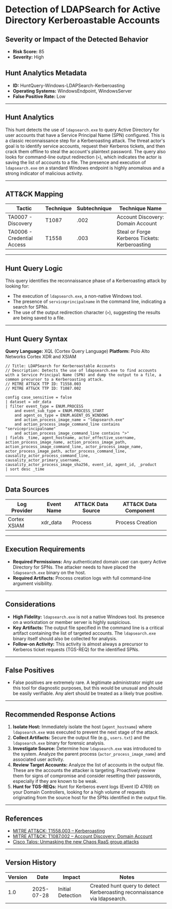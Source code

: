 # Detection of LDAPSearch for Active Directory Kerberoastable Accounts

## Severity or Impact of the Detected Behavior
- **Risk Score:** 85
- **Severity:** High

## Hunt Analytics Metadata

- **ID:** HuntQuery-Windows-LDAPSearch-Kerberoasting
- **Operating Systems:** WindowsEndpoint, WindowsServer
- **False Positive Rate:** Low

---

## Hunt Analytics

This hunt detects the use of `ldapsearch.exe` to query Active Directory for user accounts that have a Service Principal Name (SPN) configured. This is a classic reconnaissance step for a Kerberoasting attack. The threat actor's goal is to identify service accounts, request their Kerberos tickets, and then crack them offline to steal the account's plaintext password. The query also looks for command-line output redirection (`>`), which indicates the actor is saving the list of accounts to a file. The presence and execution of `ldapsearch.exe` on a standard Windows endpoint is highly anomalous and a strong indicator of malicious activity.

---

## ATT&CK Mapping

| Tactic                        | Technique   | Subtechnique | Technique Name                                 |
|-------------------------------|-------------|--------------|------------------------------------------------|
| TA0007 - Discovery            | T1087       | .002         | Account Discovery: Domain Account              |
| TA0006 - Credential Access    | T1558       | .003         | Steal or Forge Kerberos Tickets: Kerberoasting |

---

## Hunt Query Logic

This query identifies the reconnaissance phase of a Kerberoasting attack by looking for:

- The execution of `ldapsearch.exe`, a non-native Windows tool.
- The presence of `serviceprincipalname` in the command line, indicating a search for SPNs.
- The use of the output redirection character (`>`), suggesting the results are being saved to a file.

---

## Hunt Query Syntax

**Query Language:** XQL (Cortex Query Language)
**Platform:** Polo Alto Networks Cortex XDR and XSIAM

```xql
// Title: LDAPSearch for Kerberoastable Accounts
// Description: Detects the use of ldapsearch.exe to find accounts with a Service Principal Name (SPN) and dump the output to a file, a common precursor to a Kerberoasting attack.
// MITRE ATT&CK TTP ID: T1558.003
// MITRE ATT&CK TTP ID: T1087.002

config case_sensitive = false 
| dataset = xdr_data 
| filter event_type = ENUM.PROCESS 
    and event_sub_type = ENUM.PROCESS_START 
    and agent_os_type = ENUM.AGENT_OS_WINDOWS 
    and action_process_image_name = "ldapsearch.exe" 
    and action_process_image_command_line contains "serviceprincipalname" 
    and action_process_image_command_line contains ">" 
| fields _time, agent_hostname, actor_effective_username, action_process_image_name, action_process_image_path, action_process_image_command_line, actor_process_image_name, actor_process_image_path, actor_process_command_line, causality_actor_process_command_line, causality_actor_primary_username, causality_actor_process_image_sha256, event_id, agent_id, _product 
| sort desc _time
```

---

## Data Sources

| Log Provider | Event Name       | ATT&CK Data Source  | ATT&CK Data Component  |
|--------------|------------------|---------------------|------------------------|
| Cortex XSIAM | xdr_data         | Process             | Process Creation       |

---

## Execution Requirements

- **Required Permissions:** Any authenticated domain user can query Active Directory for SPNs. The attacker needs to have placed the `ldapsearch.exe` binary on the host.
- **Required Artifacts:** Process creation logs with full command-line argument visibility.

---

## Considerations

- **High Fidelity:** `ldapsearch.exe` is not a native Windows tool. Its presence on a workstation or member server is highly suspicious.
- **Key Artifacts:** The output file specified in the command line is a critical artifact containing the list of targeted accounts. The `ldapsearch.exe` binary itself should also be collected for analysis.
- **Follow-on Activity:** This activity is almost always a precursor to Kerberos ticket requests (TGS-REQ) for the identified SPNs.

---

## False Positives

- False positives are extremely rare. A legitimate administrator might use this tool for diagnostic purposes, but this would be unusual and should be easily verifiable. Any alert should be treated as a likely true positive.

---

## Recommended Response Actions

1.  **Isolate Host:** Immediately isolate the host (`agent_hostname`) where `ldapsearch.exe` was executed to prevent the next stage of the attack.
2.  **Collect Artifacts:** Secure the output file (e.g., `users.txt`) and the `ldapsearch.exe` binary for forensic analysis.
3.  **Investigate Source:** Determine how `ldapsearch.exe` was introduced to the system. Analyze the parent process (`actor_process_image_name`) and associated user activity.
4.  **Review Target Accounts:** Analyze the list of accounts in the output file. These are the accounts the attacker is targeting. Proactively review them for signs of compromise and consider resetting their passwords, especially if they are known to be weak.
5.  **Hunt for TGS-REQs:** Hunt for Kerberos event logs (Event ID 4769) on your Domain Controllers, looking for a high volume of requests originating from the source host for the SPNs identified in the output file.

---

## References

- [MITRE ATT&CK: T1558.003 – Kerberoasting](https://attack.mitre.org/techniques/T1558/003/)
- [MITRE ATT&CK: T1087.002 – Account Discovery: Domain Account](https://attack.mitre.org/techniques/T1087/002/)
- [Cisco Talos: Unmasking the new Chaos RaaS group attacks](https://blog.talosintelligence.com/new-chaos-ransomware/)

---

## Version History

| Version | Date       | Impact            | Notes                                                              |
|---------|------------|-------------------|--------------------------------------------------------------------|
| 1.0     | 2025-07-28 | Initial Detection | Created hunt query to detect Kerberoasting reconnaissance via ldapsearch. |
